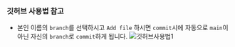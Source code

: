 
### 깃허브 사용법 참고

- 본인 이름의 `branch`를 선택하시고 `Add file` 하시면 `commit`시에 자동으로 `main`이 아닌 자신의 `branch`로 `commit`하게 됩니다.
![깃허브사용법1](https://user-images.githubusercontent.com/64109506/103794181-c3294180-5087-11eb-9b4f-195e19af85a9.png)
